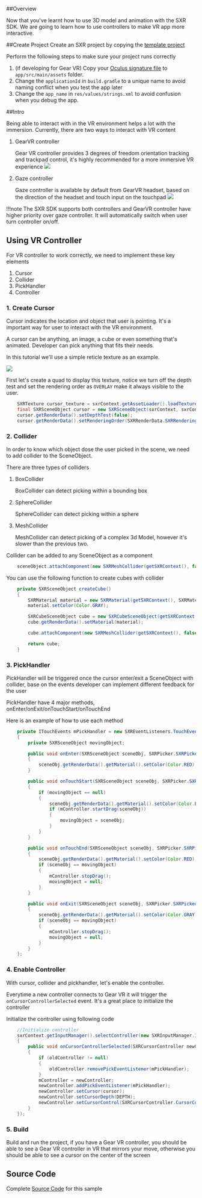 ##Overview

Now that you've learnt how to use 3D model and animation with the SXR SDK. We are going to learn how to use controllers to make VR app more interactive.

##Create Project
Create an SXR project by copying the [template project](https://github.com/sxrsdk/sxrsdk-demos/tree/master/template/SXRApplication) 

Perform the following steps to make sure your project runs correctly

1. (if developing for Gear VR) Copy your [Oculus signature file](https://developer.oculus.com/osig/) to `app/src/main/assets` folder.
1. Change the `applicationId` in `build.gradle` to a unique name to avoid naming conflict when you test the app later
1. Change the `app_name` in `res/values/strings.xml` to avoid confusion when you debug the app.

##Intro

Being able to interact with in the VR environment helps a lot with the immersion. Currently, there are two ways to interact with VR content

1. GearVR controller

    Gear VR controller provides 3 degrees of freedom orientation tracking and trackpad control, it's highly recommended for a more immersive VR experience
    ![](/images/gear_vr_controller.jpg)

2. Gaze controller

    Gaze controller is available by default from GearVR headset, based on the direction of the headset and touch input on the touchpad
    ![](/images/gear_vr_headset_sm.jpg)

!!!note
    The SXR SDK supports both controllers and GearVR controller have higher priority over gaze controller. It will automatically switch when user turn controller on/off.

## Using VR Controller

For VR controller to work correctly, we need to implement these key elements

1. Cursor
2. Collider
3. PickHandler
4. Controller

### 1. Create Cursor
Cursor indicates the location and object that user is pointing. It's a important way for user to interact with the VR environment.

A cursor can be anything, an image, a cube or even something that's animated. Developer can pick anything that fits their needs. 

In this tutorial we'll use a simple reticle texture as an example.

![](/images/cursor.png)

First let's create a quad to display this texture, notice we turn off the depth test and set the rendering order as `OVERLAY` make it always visible to the user.

```java
    SXRTexture cursor_texture = sxrContext.getAssetLoader().loadTexture(new SXRAndroidResource(sxrContext, "cursor.png"));
    final SXRSceneObject cursor = new SXRSceneObject(sxrContext, sxrContext.createQuad(1f, 1f), cursor_texture);
    cursor.getRenderData().setDepthTest(false);
    cursor.getRenderData().setRenderingOrder(SXRRenderData.SXRRenderingOrder.OVERLAY);
```


### 2. Collider

In order to know which object dose the user picked in the scene, we need to add collider to the SceneObject.

There are three types of colliders

1. BoxCollider

    BoxCollider can detect picking within a bounding box

2. SphereCollider

    SphereCollider can detect picking within a sphere

3. MeshCollider

    MeshCollider can detect picking of a complex 3d Model, however it's slower than the previous two.

Collider can be added to any SceneObject as a component
```java
    sceneObject.attachComponent(new SXRMeshCollider(getSXRContext(), false));
```

You can use the following function to create cubes with collider
```java
    private SXRSceneObject createCube()
    {
        SXRMaterial material = new SXRMaterial(getSXRContext(), SXRMaterial.SXRShaderType.Color.ID);
        material.setColor(Color.GRAY);

        SXRCubeSceneObject cube = new SXRCubeSceneObject(getSXRContext());
        cube.getRenderData().setMaterial(material);

        cube.attachComponent(new SXRMeshCollider(getSXRContext(), false));

        return cube;
    }
```

### 3. PickHandler

PickHandler will be triggered once the cursor enter/exit a SceneObject with collider, base on the events developer can implement different feedback for the user

PickHandler have 4 major methods, onEnter/onExit/onTouchStart/onTouchEnd

Here is an example of how to use each method

```java
    private ITouchEvents mPickHandler = new SXREventListeners.TouchEvents()
    {
        private SXRSceneObject movingObject;

        public void onEnter(SXRSceneObject sceneObj, SXRPicker.SXRPickedObject pickInfo)
        {
            sceneObj.getRenderData().getMaterial().setColor(Color.RED);
        }

        public void onTouchStart(SXRSceneObject sceneObj, SXRPicker.SXRPickedObject pickInfo)
        {
            if (movingObject == null)
            {
                sceneObj.getRenderData().getMaterial().setColor(Color.BLUE);
                if (mController.startDrag(sceneObj))
                {
                    movingObject = sceneObj;
                }
            }
        }

        public void onTouchEnd(SXRSceneObject sceneObj, SXRPicker.SXRPickedObject pickInfo)
        {
            sceneObj.getRenderData().getMaterial().setColor(Color.RED);
            if (sceneObj == movingObject)
            {
                mController.stopDrag();
                movingObject = null;
            }
        }

        public void onExit(SXRSceneObject sceneObj, SXRPicker.SXRPickedObject pickInfo)
        {
            sceneObj.getRenderData().getMaterial().setColor(Color.GRAY);
            if (sceneObj == movingObject)
            {
                mController.stopDrag();
                movingObject = null;
            }
        }
    };
```

### 4. Enable Controller

With cursor, collider and pickhandler, let's enable the controller.

Everytime a new controller connects to Gear VR it will trigger the `onCursorControllerSelected` event. It's a great place to initialize the controller

Initialize the controller using following code
```java
    //Initialize controller
    sxrContext.getInputManager().selectController(new SXRInputManager.ICursorControllerSelectListener()
    {
        public void onCursorControllerSelected(SXRCursorController newController, SXRCursorController oldController)
        {
            if (oldController != null)
            {
                oldController.removePickEventListener(mPickHandler);
            }
            mController = newController;
            newController.addPickEventListener(mPickHandler);
            newController.setCursor(cursor);
            newController.setCursorDepth(DEPTH);
            newController.setCursorControl(SXRCursorController.CursorControl.PROJECT_CURSOR_ON_SURFACE);
        }
    });
```

### 5. Build
Build and run the project, if you have a Gear VR controller, you should be able to see a Gear VR controller in VR that mirrors your move, otherwise you should be able to see a cursor on the center of the screen



## Source Code
Complete [Source Code](https://github.com/sxrsdk/sxrsdk-demos/tree/master/tutorials/tutorial_5_controller) for this sample
